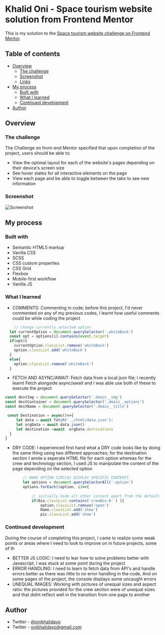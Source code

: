 # Khalid Oni - Space tourism website solution from Frontend Mentor

This is my solution to the [Space tourism website challenge on Frontend Mentor](https://www.frontendmentor.io/challenges/space-tourism-multipage-website-gRWj1URZ3). 

## Table of contents

- [Overview](#overview)
  - [The challenge](#the-challenge)
  - [Screenshot](#screenshot)
  - [Links](#links)
- [My process](#my-process)
  - [Built with](#built-with)
  - [What I learned](#what-i-learned)
  - [Continued development](#continued-development)
- [Author](#author)


## Overview

### The challenge

The Challenge on front-end Mentor specified that  upon completion of the project, users should be able to:

- View the optimal layout for each of the website's pages depending on their device's screen size
- See hover states for all interactive elements on the page
- View each page and be able to toggle between the tabs to see new information

### Screenshot

![Screenshot](./screenshot.png)



## My process

### Built with

- Semantic HTML5 markup
- Vanilla CSS
- SCSS
- CSS custom properties
- CSS Grid
- Flexbox
- Mobile-first workflow
- Vanilla JS


### What I learned

- COMMENTS: 
  Commenting in code; before this project, I'd never commented on any of my previous codes, I learnt how useful comments could be while coding the project
```js
    // change currently selected option
  let currentOption = document.querySelector('.whiteBack')
  const opt = options[i].contains(event.target)
  if(opt){
    currentOption.classList.remove('whiteBack')
    option.classList.add('whiteBack')
  }
  else{
    option.classList.remove('whiteBack')
  }
```
- FETCH AND ASYNC/AWAIT: 
  Fetch data from a local json file;  I recently learnt Fetch alongside async/await and I was able use both of these to execute the project
```js
const destImg = document.querySelector('.dmain__img')
const destContainer = document.querySelector('.dmain__options')
const destName = document.querySelector('.dmain__title')

 const Destination = async()=>{
     let data = await fetch('../html/data.json');
     let orgData = await data.json()
     let destination =await  orgData.destinations
  }
}
```
- DRY CODE: 
  I experienced first hand what a DRY code looks like by doing the same thing using two different approaches; for the destination section I wrote a seperate HTML file for each option whereas for the crew and technology section, I used JS to manipulate the content of the page depending on the selected option
```js
        // MAKE OPTION CIRCLES DISPLAY SPECIFIC CONTENTS
        let options = document.querySelectorAll('.option')
        options.forEach((option, i)=>{
      
            // initially hide all other content apart from the default commander's info
            if(Bio.classList.contains('crewBio-0' ) ){
                option.classList.remove('open')
                Name.classList.add('show')
                pic.classList.add('show')
```

### Continued development

During the course of completing this project, I came to realize some weak points or areas where I need to look to improve on in future projects, some of th
- BETTER JS LOGIC: 
 I need to lear how to solve problems better with Javascript, I was stuck at some point during the project
- ERROR HANDLING: 
  I need to learn to fetch data from API's and handle errors better as there was little to no error handling in the code, And on some pages of the project, the console displays some uncaught errors
- UNEQUAL IMAGES: 
  Working with pictures of unequal sizes and aspect ratio: the pictures provided for the crew section were of unequal sizes and that didnt reflect well in the transition from one page to another


## Author

- Twitter - [@onikhalidayo](https://www.twitter.com/onikhalidayo)
- Twitter - [onikhalidayo@gmail.com](mailto@onikhalidayo)


